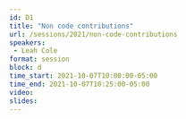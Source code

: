 ```yaml
---
id: D1
title: "Non code contributions"
url: /sessions/2021/non-code-contributions
speakers:
 - Leah Cole
format: session
block: d
time_start: 2021-10-07T10:00:00-05:00
time_end: 2021-10-07T10:25:00-05:00
video:
slides:
---
```

